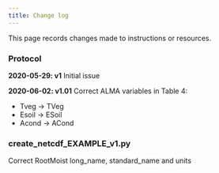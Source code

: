 ```yaml
---
title: Change log
---
```


This page records changes made to instructions or resources.

### Protocol

**2020-05-29: v1**
Initial issue

**2020-06-02: v1.01**
Correct ALMA variables in Table 4: 
- Tveg -> TVeg
- Esoil -> ESoil
- Acond -> ACond

### create_netcdf_EXAMPLE_v1.py
Correct RootMoist long_name, standard_name and units


